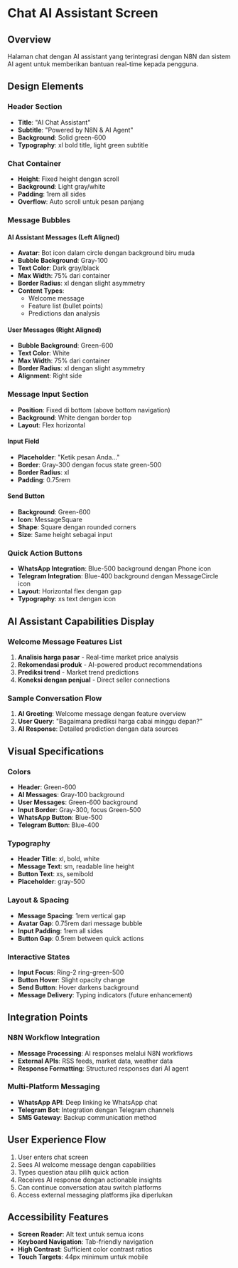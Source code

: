# Chat AI Assistant Screen

## Overview
Halaman chat dengan AI assistant yang terintegrasi dengan N8N dan sistem AI agent untuk memberikan bantuan real-time kepada pengguna.

## Design Elements

### Header Section
- **Title**: "AI Chat Assistant"
- **Subtitle**: "Powered by N8N & AI Agent"
- **Background**: Solid green-600
- **Typography**: xl bold title, light green subtitle

### Chat Container
- **Height**: Fixed height dengan scroll
- **Background**: Light gray/white
- **Padding**: 1rem all sides
- **Overflow**: Auto scroll untuk pesan panjang

### Message Bubbles

#### AI Assistant Messages (Left Aligned)
- **Avatar**: Bot icon dalam circle dengan background biru muda
- **Bubble Background**: Gray-100
- **Text Color**: Dark gray/black
- **Max Width**: 75% dari container
- **Border Radius**: xl dengan slight asymmetry
- **Content Types**:
  - Welcome message
  - Feature list (bullet points)
  - Predictions dan analysis

#### User Messages (Right Aligned)
- **Bubble Background**: Green-600
- **Text Color**: White
- **Max Width**: 75% dari container
- **Border Radius**: xl dengan slight asymmetry
- **Alignment**: Right side

### Message Input Section
- **Position**: Fixed di bottom (above bottom navigation)
- **Background**: White dengan border top
- **Layout**: Flex horizontal

#### Input Field
- **Placeholder**: "Ketik pesan Anda..."
- **Border**: Gray-300 dengan focus state green-500
- **Border Radius**: xl
- **Padding**: 0.75rem

#### Send Button
- **Background**: Green-600
- **Icon**: MessageSquare
- **Shape**: Square dengan rounded corners
- **Size**: Same height sebagai input

### Quick Action Buttons
- **WhatsApp Integration**: Blue-500 background dengan Phone icon
- **Telegram Integration**: Blue-400 background dengan MessageCircle icon
- **Layout**: Horizontal flex dengan gap
- **Typography**: xs text dengan icon

## AI Assistant Capabilities Display

### Welcome Message Features List
1. **Analisis harga pasar** - Real-time market price analysis
2. **Rekomendasi produk** - AI-powered product recommendations
3. **Prediksi trend** - Market trend predictions
4. **Koneksi dengan penjual** - Direct seller connections

### Sample Conversation Flow
1. **AI Greeting**: Welcome message dengan feature overview
2. **User Query**: "Bagaimana prediksi harga cabai minggu depan?"
3. **AI Response**: Detailed prediction dengan data sources

## Visual Specifications

### Colors
- **Header**: Green-600
- **AI Messages**: Gray-100 background
- **User Messages**: Green-600 background
- **Input Border**: Gray-300, focus Green-500
- **WhatsApp Button**: Blue-500
- **Telegram Button**: Blue-400

### Typography
- **Header Title**: xl, bold, white
- **Message Text**: sm, readable line height
- **Button Text**: xs, semibold
- **Placeholder**: gray-500

### Layout & Spacing
- **Message Spacing**: 1rem vertical gap
- **Avatar Gap**: 0.75rem dari message bubble
- **Input Padding**: 1rem all sides
- **Button Gap**: 0.5rem between quick actions

### Interactive States
- **Input Focus**: Ring-2 ring-green-500
- **Button Hover**: Slight opacity change
- **Send Button**: Hover darkens background
- **Message Delivery**: Typing indicators (future enhancement)

## Integration Points

### N8N Workflow Integration
- **Message Processing**: AI responses melalui N8N workflows
- **External APIs**: RSS feeds, market data, weather data
- **Response Formatting**: Structured responses dari AI agent

### Multi-Platform Messaging
- **WhatsApp API**: Deep linking ke WhatsApp chat
- **Telegram Bot**: Integration dengan Telegram channels
- **SMS Gateway**: Backup communication method

## User Experience Flow
1. User enters chat screen
2. Sees AI welcome message dengan capabilities
3. Types question atau pilih quick action
4. Receives AI response dengan actionable insights
5. Can continue conversation atau switch platforms
6. Access external messaging platforms jika diperlukan

## Accessibility Features
- **Screen Reader**: Alt text untuk semua icons
- **Keyboard Navigation**: Tab-friendly navigation
- **High Contrast**: Sufficient color contrast ratios
- **Touch Targets**: 44px minimum untuk mobile
